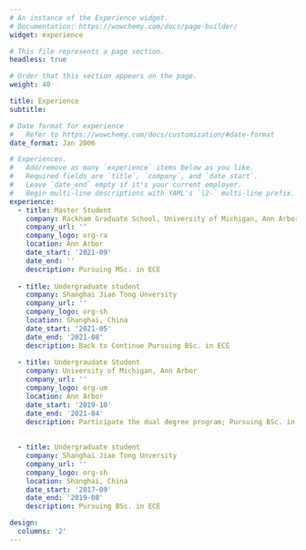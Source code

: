 ```yaml
---
# An instance of the Experience widget.
# Documentation: https://wowchemy.com/docs/page-builder/
widget: experience

# This file represents a page section.
headless: true

# Order that this section appears on the page.
weight: 40

title: Experience
subtitle:

# Date format for experience
#   Refer to https://wowchemy.com/docs/customization/#date-format
date_format: Jan 2006

# Experiences.
#   Add/remove as many `experience` items below as you like.
#   Required fields are `title`, `company`, and `date_start`.
#   Leave `date_end` empty if it's your current employer.
#   Begin multi-line descriptions with YAML's `|2-` multi-line prefix.
experience:
  - title: Master Student
    company: Rackham Graduate School, University of Michigan, Ann Arbor
    company_url: ''
    company_logo: org-ra
    location: Ann Arbor
    date_start: '2021-09'
    date_end: ''
    description: Pursuing MSc. in ECE
    
  - title: Undergraduate student
    company: Shanghai Jiao Tong Unversity
    company_url: ''
    company_logo: org-sh
    location: Shanghai, China
    date_start: '2021-05'
    date_end: '2021-08'
    description: Back to Continue Pursuing BSc. in ECE
    
  - title: Undergraudate Student
    company: University of Michigan, Ann Arbor
    company_url: ''
    company_logo: org-um
    location: Ann Arbor
    date_start: '2019-10'
    date_end: '2021-04'
    description: Participate the dual degree program; Pursuing BSc. in Computer Engineering
    
    
  - title: Undergraduate student
    company: Shanghai Jiao Tong Unversity
    company_url: ''
    company_logo: org-sh
    location: Shanghai, China
    date_start: '2017-09'
    date_end: '2019-08'
    description: Pursuing BSc. in ECE

design:
  columns: '2'
---
```

